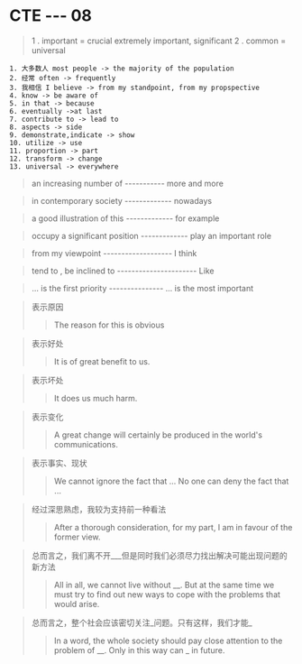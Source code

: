 CTE --- 08
===



> 1 . important = crucial
> extremely important, significant
> 2 . common = universal

```
1. 大多数人 most people -> the majority of the population
2. 经常 often -> frequently
3. 我相信 I believe -> from my standpoint, from my propspective
4. know -> be aware of 
5. in that -> because
6. eventually ->at last
7. contribute to -> lead to
8. aspects -> side
9. demonstrate,indicate -> show 
10. utilize -> use
11. proportion -> part
12. transform -> change
13. universal -> everywhere 
```


> an increasing number of ----------- more and more

> in contemporary society ------------- nowadays

> a good illustration of this ------------- for example

> occupy a significant position ------------- play an important role

> from my viewpoint ------------------- I think


> tend to , be inclined to ---------------------- Like

> ... is the first priority --------------- ... is the most important




> 表示原因
> > The reason for this is obvious

>表示好处
>> It is of great benefit to us.

>表示坏处
>> It does us much harm.

>表示变化
>> A great change will certainly be produced in the world's communications.

>表示事实、现状
>> We cannot ignore the fact that ...
>> No one can deny the fact that ...


>经过深思熟虑，我较为支持前一种看法
>> After a thorough consideration, for my part, I am in favour of the former view.


>总而言之，我们离不开___但是同时我们必须尽力找出解决可能出现问题的新方法
>> All in all, we cannot live without __. But at the same time we must try to find out new ways to cope with the problems that would arise.

>总而言之，整个社会应该密切关注_问题。只有这样，我们才能_
>> In a word, the whole society should pay close attention to the problem of __. Only in this way can _ in future.


